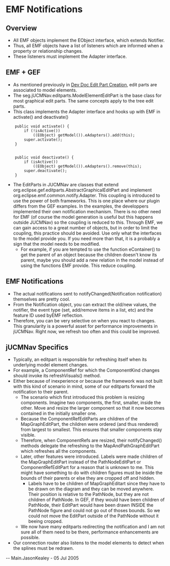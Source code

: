 # EMF Notifications

## Overview

   -  All EMF objects implement the EObject interface, which extends
Notifier. 
   -  Thus, all EMF objects have a list of listeners which are
informed when a property or relationship changes. 
   -  These listeners
must implement the Adapter interface.

## EMF + GEF

  - As mentioned previously in [Dev Doc Edit Part Creation](DevDocEditPartCreation), edit parts are
    associated to model elements.
  - The seg.jUCMNav.editparts.ModelElementEditPart is the base class for
    most graphical edit parts. The same concepts apply to the tree edit
    parts.
  - This class implements the Adapter interface and hooks up with EMF in
    activate() and deactivate()

<!-- end list -->

``` 
    public void activate() {
        if (!isActive())
            ((EObject) getModel()).eAdapters().add(this);
        super.activate();
    }


    public void deactivate() {
        if (isActive())
            ((EObject) getModel()).eAdapters().remove(this);
        super.deactivate();
    }
```

  - The EditParts in JUCMNav are classes that extend
    org.eclipse.gef.editparts.AbstractGraphicalEditPart and implement
    org.eclipse.emf.common.notify.Adapter. This coupling is introduced
    to use the power of both frameworks. This is one place where our
    plugin differs from the GEF examples. In the examples, the
    developpers implemented their own notification mechanism. There is
    no other need for EMF (of course the model generation is useful but
    this happens outside JUCMNav) so the coupling is reduced to this.
    Through EMF, we can gain access to a great number of objects, but in
    order to limit the coupling, this practice should be avoided. Use
    only what the interfaces to the model provide you. If you need more
    than that, it is a probably a sign that the model needs to be
    modified.
      - For example, if you are tempted to use the function eContainer()
        to get the parent of an object because the children doesn't know
        its parent, maybe you should add a new relation in the model
        instead of using the functions EMF provide. This reduce
        coupling.

## EMF Notifications

  - The actual notifications sent to notifyChanged(Notification
    notification) themselves are pretty cool.
  - From the Notification object, you can extract the old/new values,
    the notifier, the event type (set, add/remove items in a list, etc)
    and the feature ID used byEMF reflection.
  - Therefore, you can be very selective on when you react to changes.
    This granularity is a powerful asset for performance improvements in
    jUCMNav. Right now, we refresh too often and this could be improved.

## jUCMNav Specifics

   - Typically, an editpart is responsible for refreshing itself when its
underlying model element changes. 
   - For example, a ComponentRef for
which the ComponentKind changes should invoke its refreshVisuals()
method. 
   - Either because of inexperience or because the framework was
not built with this kind of scenario in mind, some of our editparts
forward the notification to their parent. 
      - The scenario which first
introduced this problem is resizing components. Imagine two components,
the first, smaller, inside the other. Move and resize the larger
component so that it now becomes contained in the initially smaller one.
      - Because the ComponentRefEditParts are children of the
MapGraphEditPart, the children were ordered (and thus rendered) from
largest to smallest. This ensures that smaller components stay visible.
      - Therefore, when ComponentRefs are resized, their notifyChanged()
methods delegate the refreshing to the MapAndPathGraphEditPart which
refreshes all the components. 
      - Later, other features were introduced.
Labels were made children of the MapGraphEditPart instead of the
PathNodeEditPart or ComponentRefEditPart for a reason that is unknown to
me. This might have something to do with children figures must be inside
the bounds of their parents or else they are cropped off and hidden. 
         - Labels have to be children of MapGraphEditart since they have to be
drawn on the diagram and they can be moved anywhere. Their position is
relative to the PathNode, but they are not children of PathNode. In GEF,
if they would have been children of PathNode, their EditPart would have
been drawn INSIDE the PathNode figure and could not go out of thoses
bounds. So we could not move the EditPart outside of the PathNode
without it beeing cropped. 
      - We now have many editparts redirecting the
notification and I am not sure all of them need to be there, performance
enhancements are possible. 
  - Our connection router also listens to the
model elements to detect when the splines must be redrawn.

\-- Main.JasonKealey - 05 Jul 2005
